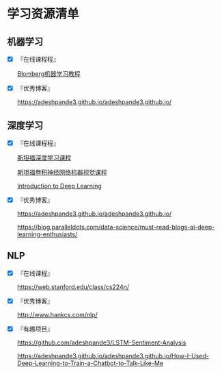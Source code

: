 # 学习资源清单

## 机器学习

- [X] 『在线课程程』
    
	[Blomberg机器学习教程](https://bloomberg.github.io/foml/#home)

- [X] 『优秀博客』

    https://adeshpande3.github.io/adeshpande3.github.io/
	

## 深度学习

- [X] 『在线课程程』
    
	[斯坦福深度学习课程](http://cs230.stanford.edu/)
	
	[斯坦福卷积神经网络机器视觉课程](http://cs231n.stanford.edu/)
	
	[Introduction to Deep Learning](https://www.coursera.org/learn/intro-to-deep-learning)

- [X] 『优秀博客』

    https://adeshpande3.github.io/adeshpande3.github.io/
	
	https://blog.paralleldots.com/data-science/must-read-blogs-ai-deep-learning-enthusiasts/
    

## NLP

- [X] 『在线课程』

    https://web.stanford.edu/class/cs224n/

- [X] 『优秀博客』

    http://www.hankcs.com/nlp/
	
- [X] 『有趣项目』
	
	https://github.com/adeshpande3/LSTM-Sentiment-Analysis
	
	https://adeshpande3.github.io/adeshpande3.github.io/How-I-Used-Deep-Learning-to-Train-a-Chatbot-to-Talk-Like-Me
	

	

